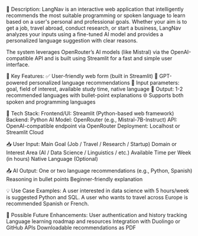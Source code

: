 🧠 Description:
LangNav is an interactive web application that intelligently recommends the most suitable programming or spoken language to learn based on a user's personal and professional goals. Whether your aim is to get a job, travel abroad, conduct research, or start a business, LangNav analyzes your inputs using a fine-tuned AI model and provides a personalized language suggestion with clear reasons.

The system leverages OpenRouter’s AI models (like Mistral) via the OpenAI-compatible API and is built using Streamlit for a fast and simple user interface.

🎯 Key Features:
✅ User-friendly web form (built in Streamlit)
🤖 GPT-powered personalized language recommendations
🧭 Input parameters: goal, field of interest, available study time, native language
💬 Output: 1-2 recommended languages with bullet-point explanations
🌐 Supports both spoken and programming languages

🔧 Tech Stack:
Frontend/UI: Streamlit (Python-based web framework)
Backend: Python
AI Model: OpenRouter (e.g., Mistral-7B-Instruct)
API: OpenAI-compatible endpoint via OpenRouter
Deployment: Localhost or Streamlit Cloud

📥 User Input:
Main Goal (Job / Travel / Research / Startup)
Domain or Interest Area (AI / Data Science / Linguistics / etc.)
Available Time per Week (in hours)
Native Language (Optional)

📤 AI Output:
One or two language recommendations (e.g., Python, Spanish)
Reasoning in bullet points
Beginner-friendly explanation

💡 Use Case Examples:
A user interested in data science with 5 hours/week is suggested Python and SQL.
A user who wants to travel across Europe is recommended Spanish or French.

🧩 Possible Future Enhancements:
User authentication and history tracking
Language learning roadmap and resources
Integration with Duolingo or GitHub APIs
Downloadable recommendations as PDF
